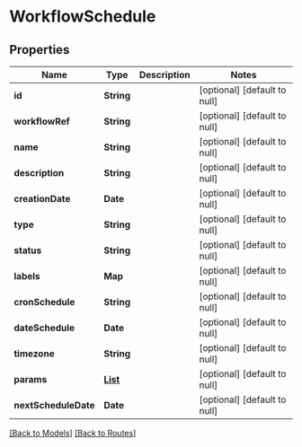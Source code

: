 # WorkflowSchedule
## Properties

| Name | Type | Description | Notes |
|------------ | ------------- | ------------- | -------------|
| **id** | **String** |  | [optional] [default to null] |
| **workflowRef** | **String** |  | [optional] [default to null] |
| **name** | **String** |  | [optional] [default to null] |
| **description** | **String** |  | [optional] [default to null] |
| **creationDate** | **Date** |  | [optional] [default to null] |
| **type** | **String** |  | [optional] [default to null] |
| **status** | **String** |  | [optional] [default to null] |
| **labels** | **Map** |  | [optional] [default to null] |
| **cronSchedule** | **String** |  | [optional] [default to null] |
| **dateSchedule** | **Date** |  | [optional] [default to null] |
| **timezone** | **String** |  | [optional] [default to null] |
| **params** | [**List**](RunParam.md) |  | [optional] [default to null] |
| **nextScheduleDate** | **Date** |  | [optional] [default to null] |

[[Back to Models]](../overview#models) [[Back to Routes]](../overview#routes)

